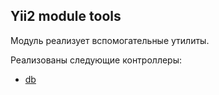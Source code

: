 ## Yii2 module tools

Модуль реализует вспомогательные утилиты.

Реализованы следующие контроллеры:
* [db](./docs/controllers/db.md)
